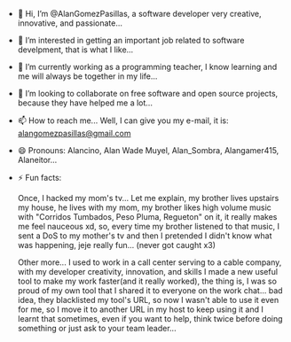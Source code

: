 - 👋 Hi, I’m @AlanGomezPasillas, a software developer very creative, innovative, and passionate...
- 👀 I’m interested in getting an important job related to software develpment, that is what I like...
- 🌱 I’m currently working as a programming teacher, I know learning and me will always be together in my life...
- 💞️ I’m looking to collaborate on free software and open source projects, because they have helped me a lot...
- 📫 How to reach me... Well, I can give you my e-mail, it is: alangomezpasillas@gmail.com
- 😄 Pronouns: Alancino, Alan Wade Muyel, Alan_Sombra, Alangamer415, Alaneitor...
- ⚡ Fun facts:

  Once, I hacked my mom's tv... Let me explain, my brother lives upstairs my house, he lives with my mom,
  my brother likes high volume music with "Corridos Tumbados, Peso Pluma, Regueton" on it, it really makes me feel nauceous xd,
  so, every time my brother listened to that music, I sent a DoS to my mother's tv and then I pretended I didn't know
  what was happening, jeje really fun... (never got caught x3)
  
  Other more... I used to work in a call center serving to a cable company, with my developer creativity, innovation,
  and skills I made a new useful tool to make my work faster(and it really worked), the thing is, I was so proud of my own tool that
  I shared it to everyone on the work chat... bad idea, they blacklisted my tool's URL, so now I wasn't able to use it even for me,
  so I move it to another URL in my host to keep using it and I learnt that sometimes, even if you want to help, think twice
  before doing something or just ask to your team leader...

<!---AlanGomezPasillas/AlanGomezPasillas is a ✨ special ✨ repository because its `README.md` (this file) appears on your GitHub profile.
You can click the Preview link to take a look at your changes.--->
